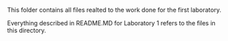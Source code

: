 This folder contains all files realted to the work done for the first laboratory.

Everything described in README.MD for Laboratory 1 refers to the files in this directory.
